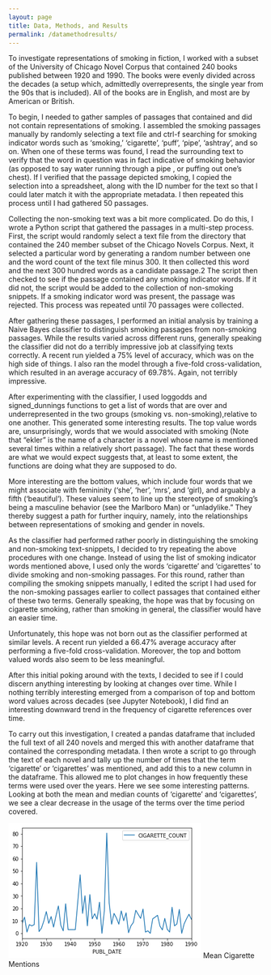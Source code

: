 ```yaml
---
layout: page
title: Data, Methods, and Results
permalink: /datamethodresults/
---
```


To investigate representations of smoking in fiction, I worked with a subset of the University of Chicago Novel Corpus that contained 240 books published between 1920 and 1990. The books were evenly divided across the decades (a setup which, admittedly overrepresents, the single year from the 90s that is included). All of the books are in English, and most are by American or British.

To begin, I needed to gather samples of passages that contained and did not contain representations of smoking. I assembled the smoking passages manually by randomly selecting a text file and ctrl-f searching for smoking indicator words such as ‘smoking,’ ‘cigarette’, ‘puff’, ‘pipe’, ‘ashtray’, and so on. When one of these terms was found, I read the surrounding text to verify that the word in question was in fact indicative of smoking behavior (as opposed to say water running through a  pipe , or  puffing  out one’s chest). If I verified that the passage depicted smoking, I copied the selection into a spreadsheet, along with the ID number for the text so that I could later match it with the appropriate metadata. I then repeated this process until I had gathered 50 passages.

Collecting the non-smoking text was a bit more complicated. Do do this, I wrote a Python script that gathered the passages in a multi-step process. First, the script would randomly select a text file from the directory that contained the 240 member subset of the Chicago Novels Corpus. Next, it selected a particular word by generating a random number between one and the word count of the text file minus 300. It then collected this word and the next 300 hundred words as a candidate passage.2 The script then checked to see if the passage contained any smoking indicator words. If it did not, the script would be added to the collection of non-smoking snippets. If a smoking indicator word was present, the passage was rejected. This process was repeated until 70 passages were collected.

After gathering these passages, I performed an initial analysis by training a Naive Bayes classifier to distinguish smoking passages from non-smoking passages. While the results varied across different runs, generally speaking the classifier did not do a terribly impressive job at classifying texts correctly. A recent run yielded a 75% level of accuracy, which was on the high side of things. I also ran the model through a five-fold cross-validation, which resulted in an average accuracy of 69.78%. Again, not terribly impressive.

After experimenting with the classifier, I used loggodds and signed_dunnings functions to get a list of words that are over and underrepresented in the two groups (smoking vs. non-smoking),relative to one another. This generated some interesting results. The top value words are, unsurprisingly, words that we would associated with smoking (Note that “ekler” is the name of a character is a novel whose name is mentioned several times within a relatively short passage). The fact that these words are what we would expect suggests that, at least to some extent, the functions are doing what they are supposed to do.

More interesting are the bottom values, which include four words that we might associate with femininity (‘she’, ‘her’, ‘mrs’, and ‘girl), and arguably a fifth (‘beautiful’). These values seem to line up the stereotype of smoking’s being a masculine behavior (see the Marlboro Man) or “unladylike.” They thereby suggest a path for further inquiry, namely, into the relationships between representations of smoking and gender in novels.

As the classifier had performed rather poorly in distinguishing the smoking and non-smoking text-snippets, I decided to try repeating the above procedures with one change. Instead of using the list of smoking indicator words mentioned above, I used only the words ‘cigarette’ and ‘cigarettes’ to divide smoking and non-smoking passages. For this round, rather than compiling the smoking snippets manually, I edited the script I had used for the non-smoking passages earlier to collect passages that contained either of these two terms. Generally speaking, the hope was that by focusing on cigarette smoking, rather than smoking in general, the classifier would have an easier time.

Unfortunately, this hope was not born out as the classifier performed at similar levels. A recent run yielded a 66.47% average accuracy after performing a five-fold cross-validation. Moreover, the top and bottom valued words also seem to be less meaningful.

After this initial poking around with the texts, I decided to see if I could discern anything interesting by looking at changes over time. While I nothing terribly interesting emerged from a comparison of top and bottom word values across decades (see Jupyter Notebook), I did find an interesting downward trend in the frequency of cigarette references over time.

To carry out this investigation, I created a pandas dataframe that included the full text of all 240 novels and merged this with another dataframe that contained the corresponding metadata. I then wrote a script to go through the text of each novel and tally up the number of times that the term ‘cigarette’ or ‘cigarettes’ was mentioned, and add this to a new column in the dataframe. This allowed me to plot changes in how frequently these terms were used over the years. Here we see some interesting patterns. Looking at both the mean and median counts of ‘cigarette’ and ‘cigarettes’, we see a clear decrease in the usage of the terms over the time period covered.

![median cigarette](https://github.com/harmoniant/booksthatsmoke/blob/gh-pages/mean_cig_count.png?raw=true "Mean Cigarette Count")
Mean Cigarette Mentions
